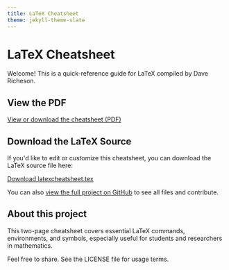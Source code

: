 ```yaml
---
title: LaTeX Cheatsheet
theme: jekyll-theme-slate
---
```

# LaTeX Cheatsheet

Welcome! This is a quick-reference guide for LaTeX compiled by Dave Richeson.

## View the PDF

[View or download the cheatsheet (PDF)](latexcheatsheet.pdf)

## Download the LaTeX Source

If you'd like to edit or customize this cheatsheet, you can download the LaTeX source file here:

[Download latexcheatsheet.tex](latexcheatsheet.tex)

You can also [view the full project on GitHub](https://github.com/divisbyzero/latex-cheatsheet) to see all files and contribute.

## About this project

This two-page cheatsheet covers essential LaTeX commands, environments, and symbols, especially useful for students and researchers in mathematics.

Feel free to share. See the LICENSE file for usage terms.
